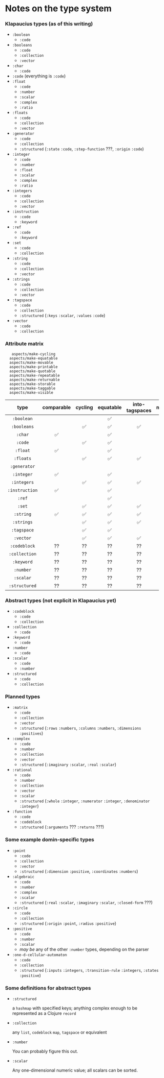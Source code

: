 # Notes on the type system


### Klapaucius types (as of this writing)

- `:boolean`
  - `:code`
- `:booleans`
  - `:code`
  - `:collection`
  - `:vector`
- `:char`
  - `:code`
- `:code` (everything is `:code`)
- `:float`
  - `:code`
  - `:number`
  - `:scalar`
  - `:complex`
  - `:ratio`
- `:floats`
  - `:code`
  - `:collection`
  - `:vector`
- `:generator`
  - `:code`
  - `:collection`
  - `:structured` (`:state` `:code`, `:step-function` ???, `:origin` `:code`)
- `:integer`
  - `:code`
  - `:number`
  - `:float`
  - `:scalar`
  - `:complex`
  - `:ratio`
- `:integers`
  - `:code`
  - `:collection`
  - `:vector`
- `:instruction`
  - `:code`
  - `:keyword`
- `:ref`
  - `:code`
  - `:keyword`
- `:set`
  - `:code`
  - `:collection`
- `:string`
  - `:code`
  - `:collection`
  - `:vector`
- `:strings`
  - `:code`
  - `:collection`
  - `:vector`
- `:tagspace`
  - `:code`
  - `:collection`
  - `:structured` (`:keys` `:scalar`, `:values` `:code`)
- `:vector`
  - `:code`
  - `:collection`


### Attribute matrix

       aspects/make-cycling
      aspects/make-equatable
      aspects/make-movable
      aspects/make-printable
      aspects/make-quotable
      aspects/make-repeatable
      aspects/make-returnable
      aspects/make-storable
      aspects/make-taggable
      aspects/make-visible

| type | comparable | cycling | equatable | into-tagspaces | movable | printable | quotable | repeatable | returnable | storable | taggable | visible |
|:---:|:---:|:---:|:---:|:---:|:---:|:---:|:---:|:---:|:---:|:---:|:---:|:---:|
| `:boolean` | | | ✅ | | | ✅ | ✅ | ✅ | ✅ | ✅ | ✅ | ✅ |
| `:booleans` | | ✅ | ✅ |  ✅ | ✅ | ✅ | ✅ | ✅ | ✅ | ✅ | ✅ | ✅ |
| `:char` | ✅ | | ✅ | |  ✅ | ✅ | ✅ | ✅ | ✅ | ✅ | ✅ | ✅ |
| `:code` | | ✅ | ✅ | | ✅ | ✅ | | ✅ | ✅ | ✅ | ✅ | ✅ |
| `:float` | ✅ | | ✅ | | ✅ | ✅ | ✅ | ✅ | ✅ | ✅ | ✅ | ✅ |
| `:floats` | | ✅ | ✅ |  ✅ | ✅ | ✅ | ✅ | ✅ | ✅ | ✅ | ✅ | ✅ |
| `:generator` | | | | | ✅ | | ✅ | ✅ | ✅ | ✅ | ✅ | ✅ |
| `:integer` | ✅ | | ✅ | | ✅ | ✅ | ✅ | ✅ | ✅ | ✅ | ✅ | ✅ |
| `:integers` | | ✅ | ✅ |  ✅ | ✅ | ✅ | ✅ | ✅ | ✅ | ✅ | ✅ | ✅ |
| `:instruction` | ✅ | | ✅ | | ✅ | ✅ | ✅ | ✅ | ✅ | ✅ | ✅ | ✅ |
| `:ref` | | | ✅ | | ✅ | ✅ | ✅ | ✅ | ✅ | ✅ | ✅ | ✅ |
| `:set` | | ✅ | ✅ | ✅ | ✅ | ✅ | ✅ | ✅ | ✅ | ✅ | ✅ | ✅ |
| `:string` | ✅ | ✅ | ✅ | ✅ | ✅ | ✅ | ✅ | ✅ | ✅ | ✅ | ✅ | ✅ |
| `:strings` | | ✅ | ✅ |  ✅ | ✅ | ✅ | ✅ | ✅ | ✅ | ✅ | ✅ | ✅ |
| `:tagspace` | | ✅ | ✅ | | ✅ | ✅ | ✅ | ✅ | ✅ | ✅ | ✅ | ✅ |
| `:vector` | | ✅ | ✅ |  ✅ | ✅ | ✅ | ✅ | ✅ | ✅ | ✅ | ✅ | ✅ |
| `:codeblock` | ?? | ?? | ?? | ?? | ?? | ?? | ?? | ?? | ?? | ?? | ?? | ?? |
| `:collection` | ?? | ?? | ?? | ?? | ?? | ?? | ?? | ?? | ?? | ?? | ?? | ?? |
| `:keyword` | ?? | ?? | ?? | ?? | ?? | ?? | ?? | ?? | ?? | ?? | ?? | ?? |
| `:number` | ?? | ?? | ?? | ?? | ?? | ?? | ?? | ?? | ?? | ?? | ?? | ?? |
| `:scalar` | ?? | ?? | ?? | ?? | ?? | ?? | ?? | ?? | ?? | ?? | ?? | ?? |
| `:structured` | ?? | ?? | ?? | ?? | ?? | ?? | ?? | ?? | ?? | ?? | ?? | ?? |

### Abstract types (not explicit in Klapaucius yet)

- `:codeblock`
  - `:code`
  - `:collection`
- `:collection`
  - `:code`
- `:keyword`
  - `:code`
- `:number`
  - `:code` 
- `:scalar`
  - `:code`
  - `:number` 
- `:structured`
  - `:code`
  - `:collection`

### Planned types

- `:matrix`
  - `:code`
  - `:collection`
  - `:vector`
  - `:structured` (`:rows` `:numbers`, `:columns` `:numbers`, `:dimensions` `:positives`)
- `:complex`
  - `:code`
  - `:number`
  - `:collection`
  - `:vector`
  - `:structured` (`:imaginary` `:scalar`, `:real` `:scalar`)
- `:rational`
  - `:code`
  - `:number`
  - `:collection`
  - `:vector`
  - `:scalar`
  - `:structured` (`:whole` `:integer`, `:numerator` `:integer`, `:denominator` `:integer`)
- `:function`
  - `:code`
  - `:codeblock`
  - `:structured` (`:arguments` ??? `:returns` ???)

### Some example domin-specific types

- `:point`
  - `:code`
  - `:collection`
  - `:vector`
  - `:structured` (`:dimension` `:positive`, `:coordinates` `:numbers`)
- `:algebraic`
  - `:code`
  - `:number`
  - `:complex`
  - `:scalar`
  - `:structured` (`:real` `:scalar`, `:imaginary` `:scalar`, `:closed-form` ???)
- `:circle`
  - `:code`
  - `:collection`
  - `:structured` (`:origin` `:point`, `:radius` `:positive`)
- `:positive`
  - `:code`
  - `:number`
  - `:scalar`
  - _may be_ any of the other `:number` types, depending on the parser
- `:one-d-cellular-automaton`
  - `:code`
  - `:collection`
  - `:structured` (`:inputs` `:integers`, `:transition-rule` `:integers`, `:states` `:positive`)

### Some definitions for abstract types

- `:structured`
  
  a `hashmap` with specified keys; anything complex enough to be represented as a Clojure `record`
- `:collection`
  
  any `list`, `codeblock` `map`, `tagspace` or equivalent 
- `:number`
  
  You can probably figure this out.
- `:scalar`
  
  Any one-dimensional numeric value; all scalars can be sorted.
